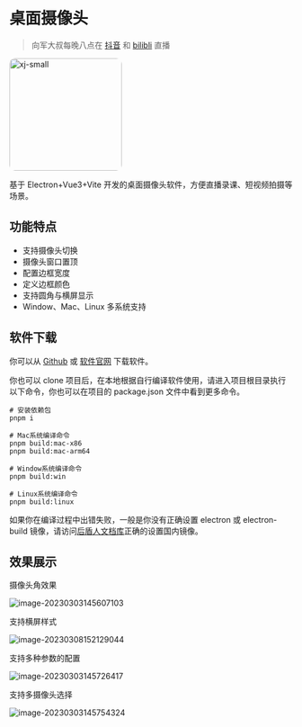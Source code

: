 # 桌面摄像头

> 向军大叔每晚八点在 [抖音](https://www.douyin.com/user/MS4wLjABAAAAz0TXiTnI3HAmxDEfBrHItlViAwC6rsxJL6_GIHFA2Ho) 和 [bilibli](https://space.bilibili.com/282190994) 直播

<img src="./assets/xj.jpg" alt="xj-small" style="border-radius: 10px;object-fit: cover;height:200px;" />

基于 Electron+Vue3+Vite 开发的桌面摄像头软件，方便直播录课、短视频拍摄等场景。

## 功能特点

- 支持摄像头切换
- 摄像头窗口置顶
- 配置边框宽度
- 定义边框颜色
- 支持圆角与横屏显示
- Window、Mac、Linux 多系统支持

## 软件下载

你可以从 [Github](https://github.com/houdunwang/camera/releases) 或 [软件官网](https://app.houdunren.com/) 下载软件。

你也可以 clone 项目后，在本地根据自行编译软件使用，请进入项目根目录执行以下命令，你也可以在项目的 package.json 文件中看到更多命令。

```
# 安装依赖包
pnpm i

# Mac系统编译命令
pnpm build:mac-x86
pnpm build:mac-arm64

# Window系统编译命令
pnpm build:win

# Linux系统编译命令
pnpm build:linux
```

如果你在编译过程中出错失败，一般是你没有正确设置 electron 或 electron-build 镜像，请访问[后盾人文档库](https://doc.houdunren.com/%E7%B3%BB%E7%BB%9F%E8%AF%BE%E7%A8%8B/electron/1%20%E5%9F%BA%E7%A1%80%E7%9F%A5%E8%AF%86.html)正确的设置国内镜像。

## 效果展示

摄像头角效果

<img src="./assets/image-20230303145607103.jpeg" alt="image-20230303145607103"  />

支持横屏样式

![image-20230308152129044](./assets/image-20230308152129044.jpeg)

支持多种参数的配置

<img src="./assets/image-20230303145726417.jpeg" alt="image-20230303145726417"  />

支持多摄像头选择

<img src="./assets/image-20230303145754324.jpeg" alt="image-20230303145754324"  />
